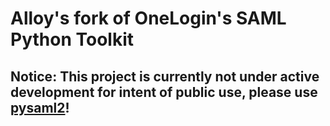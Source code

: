 # Alloy's fork of OneLogin's SAML Python Toolkit

## **Notice:** This project is currently not under active development for intent of public use, please use [pysaml2](https://github.com/IdentityPython/pysaml2)!
